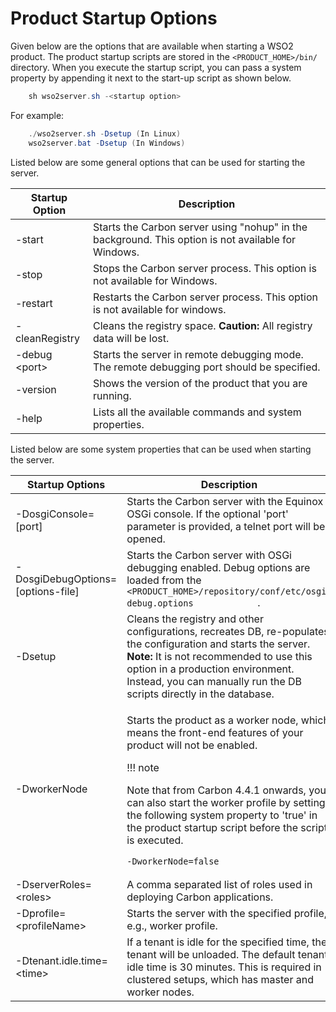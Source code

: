 # Product Startup Options

Given below are the options that are available when starting a WSO2 product. The product startup scripts are stored in the `<PRODUCT_HOME>/bin/` directory. When you execute the startup script, you can pass a system property by appending it next to the start-up script as shown below.

``` java
    sh wso2server.sh -<startup option>
```

For example:

``` java
    ./wso2server.sh -Dsetup (In Linux)
    wso2server.bat -Dsetup (In Windows)
```

Listed below are some general options that can be used for starting the server.

| Startup Option      | Description                                                                                         |
|---------------------|-----------------------------------------------------------------------------------------------------|
| -start              | Starts the Carbon server using "nohup" in the background. This option is not available for Windows. |
| -stop               | Stops the Carbon server process. This option is not available for Windows.                          |
| -restart            | Restarts the Carbon server process. This option is not available for windows.                       |
| -cleanRegistry      | Cleans the registry space. **Caution:** All registry data will be lost.                             |
| -debug &lt;port&gt; | Starts the server in remote debugging mode. The remote debugging port should be specified.          |
| -version            | Shows the version of the product that you are running.                                              |
| -help               | Lists all the available commands and system properties.                                             |

Listed below are some system properties that can be used when starting the server.

<table>
<colgroup>
<col width="50%" />
<col width="50%" />
</colgroup>
<thead>
<tr class="header">
<th>Startup Options</th>
<th>Description</th>
</tr>
</thead>
<tbody>
<tr class="odd">
<td>-DosgiConsole=[port]</td>
<td>Starts the Carbon server with the Equinox OSGi console. If the optional 'port' parameter is provided, a telnet port will be opened.</td>
</tr>
<tr class="even">
<td>-DosgiDebugOptions=[options-file]</td>
<td>Starts the Carbon server with OSGi debugging enabled. Debug options are loaded from the <code>             &lt;PRODUCT_HOME&gt;/repository/conf/etc/osgi-debug.options            </code> .</td>
</tr>
<tr class="odd">
<td>-Dsetup</td>
<td>Cleans the registry and other configurations, recreates DB, re-populates the configuration and starts the server. <strong>Note:</strong> It is not recommended to use this option in a production environment. Instead, you can manually run the DB scripts directly in the database.</td>
</tr>
<tr class="even">
<td>-DworkerNode</td>
<td><p>Starts the product as a worker node, which means the front-end features of your product will not be enabled.</p>
!!! note
<p>Note that from Carbon 4.4.1 onwards, you can also start the worker profile by setting the following system property to 'true' in the product startup script before the script is executed.</p>
<div class="code panel pdl" style="border-width: 1px;">
<div class="codeContent panelContent pdl">
<pre class="java" data-syntaxhighlighter-params="brush: java; gutter: false; theme: Confluence" data-theme="Confluence" style="brush: java; gutter: false; theme: Confluence"><code>-DworkerNode=false</code></pre>
</div>
</div>
</td>
</tr>
<tr class="odd">
<td>-DserverRoles=&lt;roles&gt;</td>
<td>A comma separated list of roles used in deploying Carbon applications.</td>
</tr>
<tr class="even">
<td>-Dprofile=&lt;profileName&gt;</td>
<td>Starts the server with the specified profile, e.g., worker profile.</td>
</tr>
<tr class="odd">
<td>-Dtenant.idle.time=&lt;time&gt;</td>
<td>If a tenant is idle for the specified time, the tenant will be unloaded. The default tenant idle time is 30 minutes. This is required in clustered setups, which has master and worker nodes.</td>
</tr>
</tbody>
</table>



